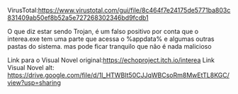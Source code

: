 VirusTotal:https://www.virustotal.com/gui/file/8c464f7e24175de5771ba803c831409ab50ef8b52a5e727268302346bd9fcdb1

O que diz estar sendo Trojan, é um falso positivo por conta que o interea.exe tem uma parte que acessa o %appdata% e algumas outras pastas do sistema. mas pode ficar tranquilo que não é nada malicioso


Link para o Visual Novel original:https://echoproject.itch.io/interea
Link Visual Novel alt: https://drive.google.com/file/d/1l_HTWBIt50CJJqWBCsoRm8MwEtTL8KGC/view?usp=sharing
